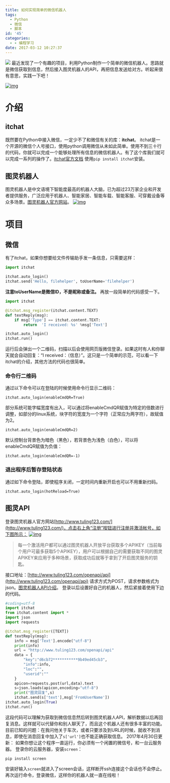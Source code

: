 ```yaml
---
title: 如何实现简单的微信机器人
tags:
  - Python
  - 微信
  - 脚本
id: '45'
categories:
  - - 编程学习
date: 2017-03-12 10:27:37
---
```


![](https://cdn.pixabay.com/photo/2016/10/18/19/40/anatomy-1751201__480.png) 最近发现了一个有趣的项目，利用Python制作一个简单的微信机器人。思路就是微信获取到信息，然后接入图灵机器人的API，再把信息发送给对方。听起来很有意思，实践一下吧！
<!-- more -->
[![img](http://olzlqlgy5.bkt.clouddn.com/tuling.jpg)](http://olzlqlgy5.bkt.clouddn.com/tuling.jpg)

# 介绍

## itchat

既然要在Python中接入微信，一定少不了和微信有关的库：**itchat**。 itchat是一个开源的微信个人号接口，使用python调用微信从未如此简单。使用不到三十行的代码，你就可以完成一个能够处理所有信息的微信机器人。有了这个库我们就可以完成一系列的操作了。[itchat官方文档](http://itchat.readthedocs.io/zh/latest/) 使用`pip install itchat`安装。

## 图灵机器人

图灵机器人是中文语境下智能度最高的机器人大脑，已为超过23万家企业和开发者提供服务，广泛应用于机器人、智能家居、智能车载、智能客服、可穿戴设备等众多场景。[图灵机器人官方网站](http://www.tuling123.com/)。 [![img](http://www.tuling123.com/resources/web/v4/img/index/index_logo.png)](http://www.tuling123.com/resources/web/v4/img/index/index_logo.png)

# 项目

## 微信

有了itchat，如果你想要给文件传输助手发一条信息，只需要这样：

```python
import itchat

itchat.auto_login()
itchat.send('Hello, filehelper', toUserName='filehelper')
```

**注意toUserName是微信ID，不是昵称或备注。** 再放一段简单的代码感受一下。

```python
import itchat

@itchat.msg_register(itchat.content.TEXT)
def textReply(msg):
    if msg['Type'] == itchat.content.TEXT:
        return  'I received: %s' %msg['Text']

itchat.auto_login()
itchat.run()
```

运行后会弹出一个二维码，扫描以后会使用网页版微信登录。如果这时有人和你聊天就会自动回复：“I received：（信息）”。这只是一个简单的示范，可以看一下itchat的介绍，其他方法的代码也很简单。

### 命令行二维码

通过以下命令可以在登陆的时候使用命令行显示二维码：

```
itchat.auto_login(enableCmdQR=True)
```

部分系统可能字幅宽度有出入，可以通过将enableCmdQR赋值为特定的倍数进行调整，如部分的linux系统，块字符的宽度为一个字符（正常应为两字符），故赋值为2。

```
itchat.auto_login(enableCmdQR=2)
```

默认控制台背景色为暗色（黑色），若背景色为浅色（白色），可以将enableCmdQR赋值为负值：

```
itchat.auto_login(enableCmdQR=-1)
```

### 退出程序后暂存登陆状态

通过如下命令登陆，即使程序关闭，一定时间内重新开启也可以不用重新扫码。

```
itchat.auto_login(hotReload=True)
```

## 图灵API

登录图灵机器人官方网站[http://www.tuling123.com/](http://www.tuling123.com/)，点击右上角“注册”按钮进行注册并激活帐号，如下图所示： [![img](http://www.tuling123.com/resources/web/v4/img/docs/w_pic09.png)](http://www.tuling123.com/resources/web/v4/img/docs/w_pic09.png)

> 每一个激活用户都可以通过图灵机器人开放平台获取多个APIKEY（当前每个用户可最多获取5个APIKEY），用户可以根据自己的需要获取不同的图灵APIKEY来应用于多种场景，获取成功后就等于拿到了开启图灵服务的钥匙。

接口地址：[http://www.tuling123.com/openapi/api](http://www.tuling123.com/openapi/api) 请求方式为POST，请求参数格式为json。[图灵机器人API介绍](http://www.tuling123.com/help/h_cent_webapi.jhtml?nav=doc)。 登录以后设置好自己的机器人，然后紧接着使用下边的代码。

```python
#coding=utf-8
import itchat
from itchat.content import *
import json
import requests

@itchat.msg_register([TEXT])
def textReply(msg):
    info = msg['Text'].encode("utf-8")
    print(info)
    url = "http://www.tuling123.com/openapi/api"
    data = {
        "key":"d6cb72***********9b49ed45cb3",
        "info":info,
        "loc":"",
        "userid":""
    }
    apicon=requests.post(url,data).text
    s=json.loads(apicon,encoding="utf-8")
    print("图灵回复",s)
    itchat.send(s['text'],msg['FromUserName'])
itchat.auto_login(True)
itchat.run()
```

这段代码可以理解为获取到微信信息然后转到图灵机器人API，解析数据以后再回复消息。这样就可以代替你和别人聊天了，而且这个机器人还有很多丰富的功能。 目前已知的问题：在我问他关于车次，或者只要涉及到URL的时候，就收不到消息，即使在消息回复中加入了`s['url']`也不能正确获取信息。 2017年4月30日更新： 如果你想让这个程序一直运行，你必须有一个闲置的微信号，和一台云服务器。 登录你的云服务器，安装`screen`：

```
pip install screen
```

安装好输入`screen`就进入了screen会话，这样断开ssh连接这个会话也不会停止。 再次运行命令，登录微信，这样你的机器人就一直在线啦！